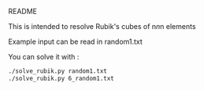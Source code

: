 README

This is intended to resolve Rubik's cubes of n*n*n elements

Example input can be read in random1.txt

You can solve it with :

~~~ bash
./solve_rubik.py random1.txt
./solve_rubik.py 6_random1.txt
~~~
